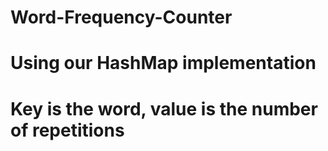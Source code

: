 # Word-Frequency-Counter
# Using our HashMap implementation
# Key is the word, value is the number of repetitions
